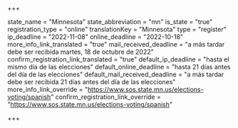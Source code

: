 +++

state_name = "Minnesota"
state_abbreviation = "mn"
is_state = "true"
registration_type = "online"
translationKey = "Minnesota"
type = "register"
ip_deadline = "2022-11-08"
online_deadline = "2022-10-18"
more_info_link_translated = "true"
mail_received_deadline = "a más tardar debe ser recibida martes, 18 de octubre de 2022"
confirm_registration_link_translated = "true"
default_ip_deadline = "hasta el mismo día de las elecciones"
default_online_deadline = "hasta 21 días antes del día de las elecciones"
default_mail_received_deadline = "a más tardar debe ser recibida 21 días antes del día de las elecciones"
more_info_link_override = "https://www.sos.state.mn.us/elections-voting/spanish"
confirm_registration_link_override = "https://www.sos.state.mn.us/elections-voting/spanish"

+++